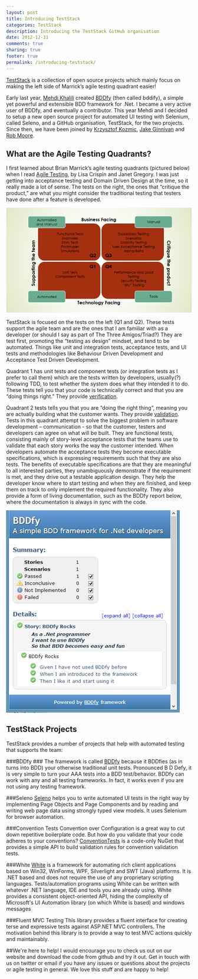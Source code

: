 ```yaml
---
layout: post
title: Introducing TestStack
categories: TestStack
description: Introducing the TestStack GitHub organisation
date: 2012-12-31
comments: true
sharing: true
footer: true
permalink: /introducing-teststack/
---
```


[TestStack](http://teststack.net/) is a collection of open source projects which mainly focus on making the left side of Marrick’s agile testing quadrant easier!

Early last year, [Mehdi Khalili](https://twitter.com/MehdiKhalili) created [BDDfy](http://teststack.github.com/TestStack.BDDfy/) (then called bddify), a simple yet powerful and extensible BDD framework for .Net. I became a very active user of BDDfy, and eventually a contributor. This year Mehdi and I decided to setup a new open source project for automated UI testing with Selenium, called Seleno, and a GitHub organisation, TestStack, for the two projects. Since then, we have been joined by [Krzysztof Kozmic](https://twitter.com/kkozmic), [Jake Ginnivan](https://twitter.com/JakeGinnivan) and [Rob Moore](https://twitter.com/robdmoore). 
<!--excerpt-->

## What are the Agile Testing Quadrants? ##
I first learned about Brian Marrick’s agile testing quadrants (pictured below) when I read [Agile Testing](http://www.amazon.com/Agile-Testing-Practical-Addison-Wesley-Signature/dp/0321534468/ref=pd_ts_b_2?ie=UTF8&s=books), by Lisa Crispin and Janet Gregory. I was just getting into acceptance testing and Domain Driven Design at the time, so it really made a lot of sense. The tests on the right, the ones that “critique the product,” are what you might consider the traditional testing that testers have done after a feature is developed.

![alt text][1]

TestStack is focused on the tests on the left (Q1 and Q2). These tests support the agile team and are the ones that I am familiar with as a developer (or should I say as part of The Three Amigos/Triad?) They are test first, promoting the “testing as design” mindset, and tend to be automated. Things like unit and integration tests, acceptance tests, and UI tests and methodologies like Behaviour Driven Development and Acceptance Test Driven Development.

Quadrant 1 has unit tests and component tests (or integration tests as I prefer to call them) which are the tests written by developers, usually(?) following TDD, to test whether the system does what they intended it to do. These tests tell you that your code is technically correct and that you are “doing things right.” They provide [verification](http://softwaretestingfundamentals.com/verification-vs-validation/).

Quadrant 2 tests tells you that you are “doing the right thing”, meaning you are actually building what the customer wants. They provide [validation](http://softwaretestingfundamentals.com/verification-vs-validation/). Tests in this quadrant attempt to solve the biggest problem in software development – communication - so that the customer, testers and developers can agree on what will be built. They are functional tests, consisting mainly of story-level acceptance tests that the teams use to validate that each story works the way the customer intended. When developers automate the acceptance tests they become executable specifications, which is expressing requirements such that they are also tests. The benefits of executable specifications are that they are meaningful to all interested parties, they unambiguously demonstrate if the requirement is met, and they drive out a testable application design. They help the developer know where to start testing and when they are finished, and keep them on track to only implement the required functionality. They also provide a form of living documentation, such as the BDDfy report below, where the documentation is always in sync with the code.

![alt text][2]

## TestStack Projects ##

TestStack provides a number of projects that help with automated testing that supports the team:

###BDDfy ###
The framework is called [BDDfy](http://teststack.github.com/TestStack.BDDfy/) because it BDDfies (as in turns into BDD) your otherwise traditional unit tests. Pronounced B D Defy, it is very simple to turn your AAA tests into a BDD test/behavior. BDDfy can work with any and all testing frameworks. In fact, it works even if you are not using any testing framework.

###Seleno
[Seleno](http://teststack.github.com/TestStack.Seleno/) helps you to write automated UI tests in the right way by implementing Page Objects and Page Components and by reading and writing web page data using strongly typed view models. It uses Selenium for browser automation.

###Convention Tests
Convention over Configuration is a great way to cut down repetitive boilerplate code. But how do you validate that your code adheres to your conventions? [ConventionTests](http://teststack.github.com/ConventionTests/) is a code-only NuGet that provides a simple API to build validation rules for convention validation tests. 

###White
[White](https://github.com/TestStack/White) is a framework for automating rich client applications based on Win32, WinForms, WPF, Silverlight and SWT (Java) platforms. It is .NET based and does not require the use of any proprietary scripting languages. Tests/automation programs using White can be written with whatever .NET language, IDE and tools you are already using. White provides a consistent object-oriented API, hiding the complexity of Microsoft's UI Automation library (on which White is based) and windows messages

###Fluent MVC Testing
This library provides a fluent interface for creating terse and expressive tests against ASP.NET MVC controllers. The motivation behind this library is to provide a way to test MVC actions quickly and maintainably. 

##We're here to help!
I would encourage you to check us out on our website and download the code from github and try it out. Get in touch with us on twitter or email if you have any issues or questions about the projects or agile testing in general. We love this stuff and are happy to help!


  [1]: /images/AgileTestingQuadrants.png
  [2]: /images/bddfy_rocks.png